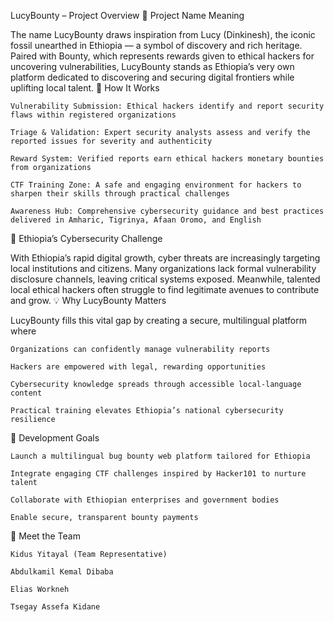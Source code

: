 LucyBounty – Project Overview
🌟 Project Name Meaning

The name LucyBounty draws inspiration from Lucy (Dinkinesh), the iconic fossil unearthed in Ethiopia — a symbol of discovery and rich heritage. Paired with Bounty, which represents rewards given to ethical hackers for uncovering vulnerabilities, LucyBounty stands as Ethiopia’s very own platform dedicated to discovering and securing digital frontiers while uplifting local talent.
🚀 How It Works

    Vulnerability Submission: Ethical hackers identify and report security flaws within registered organizations

    Triage & Validation: Expert security analysts assess and verify the reported issues for severity and authenticity

    Reward System: Verified reports earn ethical hackers monetary bounties from organizations

    CTF Training Zone: A safe and engaging environment for hackers to sharpen their skills through practical challenges

    Awareness Hub: Comprehensive cybersecurity guidance and best practices delivered in Amharic, Tigrinya, Afaan Oromo, and English

🔐 Ethiopia’s Cybersecurity Challenge

With Ethiopia’s rapid digital growth, cyber threats are increasingly targeting local institutions and citizens. Many organizations lack formal vulnerability disclosure channels, leaving critical systems exposed. Meanwhile, talented local ethical hackers often struggle to find legitimate avenues to contribute and grow.
💡 Why LucyBounty Matters

LucyBounty fills this vital gap by creating a secure, multilingual platform where

    Organizations can confidently manage vulnerability reports

    Hackers are empowered with legal, rewarding opportunities

    Cybersecurity knowledge spreads through accessible local-language content

    Practical training elevates Ethiopia’s national cybersecurity resilience

🎯 Development Goals

    Launch a multilingual bug bounty web platform tailored for Ethiopia

    Integrate engaging CTF challenges inspired by Hacker101 to nurture talent

    Collaborate with Ethiopian enterprises and government bodies

    Enable secure, transparent bounty payments

👥 Meet the Team

    Kidus Yitayal (Team Representative)

    Abdulkamil Kemal Dibaba

    Elias Workneh

    Tsegay Assefa Kidane

